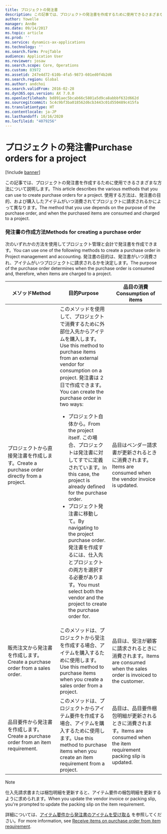 ```yaml
---
title: プロジェクトの発注書
description: この記事では、プロジェクトの発注書を作成するために使用できるさまざまな方法について説明します。 使用する方法は、発注書の目的、および購入したアイテムがいつ消費されてプロジェクトに請求されるかによって異なります。
author: Yowelle
manager: AnnBe
ms.date: 09/14/2017
ms.topic: article
ms.prod: ''
ms.service: dynamics-ax-applications
ms.technology: ''
ms.search.form: ProjTable
audience: Application User
ms.reviewer: josaw
ms.search.scope: Core, Operations
ms.custom: 83972
ms.assetid: 247e4d72-610b-4fa5-9873-601ed0f4b2d6
ms.search.region: Global
ms.author: andchoi
ms.search.validFrom: 2016-02-28
ms.dyn365.ops.version: AX 7.0.0
ms.openlocfilehash: bd891aec5bcab66c5801a5d9ca8abbbf632d662d
ms.sourcegitcommit: 5c4c9bf3ba018562d6cb3443c01d550489c415fa
ms.translationtype: HT
ms.contentlocale: ja-JP
ms.lasthandoff: 10/16/2020
ms.locfileid: "4079256"
---
```

# <a name="purchase-orders-for-a-project"></a><span data-ttu-id="9711b-104">プロジェクトの発注書</span><span class="sxs-lookup"><span data-stu-id="9711b-104">Purchase orders for a project</span></span>

[!include [banner](../includes/banner.md)]

<span data-ttu-id="9711b-105">この記事では、プロジェクトの発注書を作成するために使用できるさまざまな方法について説明します。</span><span class="sxs-lookup"><span data-stu-id="9711b-105">This article describes the various methods that you can use to create purchase orders for a project.</span></span> <span data-ttu-id="9711b-106">使用する方法は、発注書の目的、および購入したアイテムがいつ消費されてプロジェクトに請求されるかによって異なります。</span><span class="sxs-lookup"><span data-stu-id="9711b-106">The method that you use depends on the purpose of the purchase order, and when the purchased items are consumed and charged to a project.</span></span>

### <a name="methods-for-creating-a-purchase-order"></a><span data-ttu-id="9711b-107">発注書の作成方法</span><span class="sxs-lookup"><span data-stu-id="9711b-107">Methods for creating a purchase order</span></span>

<span data-ttu-id="9711b-108">次のいずれかの方法を使用してプロジェクト管理と会計で発注書を作成できます。</span><span class="sxs-lookup"><span data-stu-id="9711b-108">You can use one of the following methods to create a purchase order in Project management and accounting.</span></span> <span data-ttu-id="9711b-109">発注書の目的は、発注書がいつ消費され、アイテムがいつプロジェクトに請求されるかを決定します。</span><span class="sxs-lookup"><span data-stu-id="9711b-109">The purpose of the purchase order determines when the purchase order is consumed and, therefore, when items are charged to a project.</span></span>

<table>
<colgroup>
<col width="33%" />
<col width="33%" />
<col width="33%" />
</colgroup>
<thead>
<tr class="header">
<th><span data-ttu-id="9711b-110">メソッド</span><span class="sxs-lookup"><span data-stu-id="9711b-110">Method</span></span></th>
<th><span data-ttu-id="9711b-111">目的</span><span class="sxs-lookup"><span data-stu-id="9711b-111">Purpose</span></span></th>
<th><span data-ttu-id="9711b-112">品目の消費</span><span class="sxs-lookup"><span data-stu-id="9711b-112">Consumption of items</span></span></th>
</tr>
</thead>
<tbody>
<tr class="odd">
<td><span data-ttu-id="9711b-113">プロジェクトから直接発注書を作成します。</span><span class="sxs-lookup"><span data-stu-id="9711b-113">Create a purchase order directly from a project.</span></span></td>
<td><span data-ttu-id="9711b-114">このメソッドを使用して、プロジェクトで消費するために外部仕入先からアイテムを購入します。</span><span class="sxs-lookup"><span data-stu-id="9711b-114">Use this method to purchase items from an external vendor for consumption on a project.</span></span> <span data-ttu-id="9711b-115">発注書は 2 日で作成できます。</span><span class="sxs-lookup"><span data-stu-id="9711b-115">You can create the purchase order in two ways:</span></span>
<ul>
<li><span data-ttu-id="9711b-116">プロジェクト自体から。</span><span class="sxs-lookup"><span data-stu-id="9711b-116">From the project itself.</span></span> <span data-ttu-id="9711b-117">この場合、プロジェクトは発注書に対してすでに定義されています。</span><span class="sxs-lookup"><span data-stu-id="9711b-117">In this case, the project is already defined for the purchase order.</span></span></li>
<li><span data-ttu-id="9711b-118">プロジェクト発注書に移動して。</span><span class="sxs-lookup"><span data-stu-id="9711b-118">By navigating to the project purchase order.</span></span> <span data-ttu-id="9711b-119">発注書を作成するには、仕入先とプロジェクトの両方を選択する必要があります。</span><span class="sxs-lookup"><span data-stu-id="9711b-119">You must select both the vendor and the project to create the purchase order for.</span></span></li>
</ul></td>
<td><span data-ttu-id="9711b-120">品目はベンダー請求書が更新されるときに消費されます。</span><span class="sxs-lookup"><span data-stu-id="9711b-120">Items are consumed when the vendor invoice is updated.</span></span></td>
</tr>
<tr class="even">
<td><span data-ttu-id="9711b-121">販売注文から発注書を作成します。</span><span class="sxs-lookup"><span data-stu-id="9711b-121">Create a purchase order from a sales order.</span></span></td>
<td><span data-ttu-id="9711b-122">このメソッドは、プロジェクトから受注を作成する場合、アイテムを購入するために使用します。</span><span class="sxs-lookup"><span data-stu-id="9711b-122">Use this method to purchase items when you create a sales order from a project.</span></span></td>
<td><span data-ttu-id="9711b-123">品目は、受注が顧客に請求されるときに消費されます。</span><span class="sxs-lookup"><span data-stu-id="9711b-123">Items are consumed when the sales order is invoiced to the customer.</span></span></td>
</tr>
<tr class="odd">
<td><span data-ttu-id="9711b-124">品目要件から発注書を作成します。</span><span class="sxs-lookup"><span data-stu-id="9711b-124">Create a purchase order from an item requirement.</span></span></td>
<td><span data-ttu-id="9711b-125">このメソッドは、プロジェクトからアイテム要件を作成する場合、アイテムを購入するために使用します。</span><span class="sxs-lookup"><span data-stu-id="9711b-125">Use this method to purchase items when you create an item requirement from a project.</span></span></td>
<td><span data-ttu-id="9711b-126">品目は、品目要件梱包明細が更新されるときに消費されます。</span><span class="sxs-lookup"><span data-stu-id="9711b-126">Items are consumed when the item requirement packing slip is updated.</span></span></td>
</tr>
</tbody>
</table>

> [!NOTE] 
> <span data-ttu-id="9711b-127">仕入先請求書または梱包明細を更新すると、アイテム要件の梱包明細を更新するように求められます。</span><span class="sxs-lookup"><span data-stu-id="9711b-127">When you update the vendor invoice or packing slip, you're prompted to update the packing slip on the item requirement.</span></span>

<span data-ttu-id="9711b-128">詳細については、[アイテム要件から発注書のアイテムを受け取る](tasks/receive-items-purchase-order-item-requirement.md) を参照してください。</span><span class="sxs-lookup"><span data-stu-id="9711b-128">For more information, see [Receive items on purchase order from item requirement](tasks/receive-items-purchase-order-item-requirement.md).</span></span>

